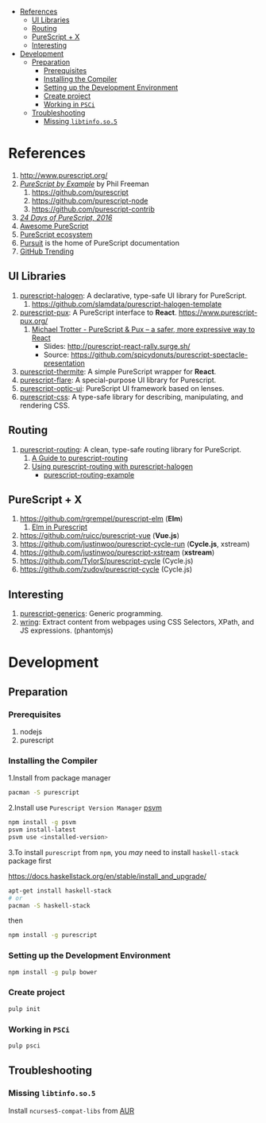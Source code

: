- [References](#orgacb1a3a)
  - [UI Libraries](#org38c1373)
  - [Routing](#orgb747725)
  - [PureScript + X](#org2812fb4)
  - [Interesting](#orgacbe08c)
- [Development](#org5bc56b7)
  - [Preparation](#orgdb88040)
    - [Prerequisites](#org44f4cdd)
    - [Installing the Compiler](#org40368f2)
    - [Setting up the Development Environment](#org4dc8144)
    - [Create project](#org9dd6463)
    - [Working in `PSCi`](#org4fdcfa6)
  - [Troubleshooting](#org517fbe9)
    - [Missing `libtinfo.so.5`](#org30853a2)



<a id="orgacb1a3a"></a>

# References

1.  <http://www.purescript.org/>
2.  [*PureScript by Example*](https://leanpub.com/purescript) by Phil Freeman
    1.  <https://github.com/purescript>
    2.  <https://github.com/purescript-node>
    3.  <https://github.com/purescript-contrib>
3.  [*24 Days of PureScript, 2016*](https://github.com/paf31/24-days-of-purescript-2016)
4.  [Awesome PureScript](https://github.com/passy/awesome-purescript)
5.  [PureScript ecosystem](https://github.com/xgrommx/purescript-ecosystem)
6.  [Pursuit](https://pursuit.purescript.org) is the home of PureScript documentation
7.  [GitHub Trending](https://github.com/trending/purescript)


<a id="org38c1373"></a>

## UI Libraries

1.  [purescript-halogen](https://github.com/slamdata/purescript-halogen): A declarative, type-safe UI library for PureScript.
    1.  <https://github.com/slamdata/purescript-halogen-template>
2.  [purescript-pux](https://github.com/alexmingoia/purescript-pux): A PureScript interface to **React**. <https://www.purescript-pux.org/>
    1.  [Michael Trotter - PureScript & Pux &#x2013; a safer, more expressive way to React](https://www.youtube.com/watch?v=MvAiOTJNLNQ)
        -   Slides: <http://purescript-react-rally.surge.sh/>
        -   Source: <https://github.com/spicydonuts/purescript-spectacle-presentation>
3.  [purescript-thermite](https://github.com/paf31/purescript-thermite): A simple PureScript wrapper for **React**.
4.  [purescript-flare](https://github.com/sharkdp/purescript-flare): A special-purpose UI library for Purescript.
5.  [purescript-optic-ui](https://github.com/zrho/purescript-optic-ui): PureScript UI framework based on lenses.
6.  [purescript-css](https://github.com/slamdata/purescript-css): A type-safe library for describing, manipulating, and rendering CSS.


<a id="orgb747725"></a>

## Routing

1.  [purescript-routing](https://github.com/slamdata/purescript-routing): A clean, type-safe routing library for PureScript.
    1.  [A Guide to purescript-routing](https://github.com/slamdata/purescript-routing/blob/master/GUIDE.md)
    2.  [Using purescript-routing with purescript-halogen](http://www.parsonsmatt.org/2015/10/22/purescript_router.html)
        -   [purescript-routing-example](https://github.com/parsonsmatt/purescript-routing-example)


<a id="org2812fb4"></a>

## PureScript + X

1.  <https://github.com/rgrempel/purescript-elm> (**Elm**)
    1.  [Elm in Purescript](https://www.youtube.com/watch?v=O_kWwaghZ9U)
2.  <https://github.com/ruicc/purescript-vue> (**Vue.js**)
3.  <https://github.com/justinwoo/purescript-cycle-run> (**Cycle.js**, xstream)
4.  <https://github.com/justinwoo/purescript-xstream> (**xstream**)
5.  <https://github.com/TylorS/purescript-cycle> (Cycle.js)
6.  <https://github.com/zudov/purescript-cycle> (Cycle.js)


<a id="orgacbe08c"></a>

## Interesting

1.  [purescript-generics](https://github.com/purescript/purescript-generics): Generic programming.
2.  [wring](https://github.com/osener/wring): Extract content from webpages using CSS Selectors, XPath, and JS expressions. (phantomjs)


<a id="org5bc56b7"></a>

# Development


<a id="orgdb88040"></a>

## Preparation


<a id="org44f4cdd"></a>

### Prerequisites

1.  nodejs
2.  purescript


<a id="org40368f2"></a>

### Installing the Compiler

1.Install from package manager

```bash
pacman -S purescript
```

2.Install use `Purescript Version Manager` [psvm](https://github.com/ThomasCrevoisier/psvm-js)

```bash
npm install -g psvm
psvm install-latest
psvm use <installed-version>
```

3.To install `purescript` from `npm`, you *may* need to install `haskell-stack` package first

<https://docs.haskellstack.org/en/stable/install_and_upgrade/>

```bash
apt-get install haskell-stack
# or
pacman -S haskell-stack
```

then

```bash
npm install -g purescript
```


<a id="org4dc8144"></a>

### Setting up the Development Environment

```bash
npm install -g pulp bower
```


<a id="org9dd6463"></a>

### Create project

```bash
pulp init
```


<a id="org4fdcfa6"></a>

### Working in `PSCi`

```bash
pulp psci
```


<a id="org517fbe9"></a>

## Troubleshooting


<a id="org30853a2"></a>

### Missing `libtinfo.so.5`

Install `ncurses5-compat-libs` from [AUR](https://aur.archlinux.org/packages/ncurses5-compat-libs/)
